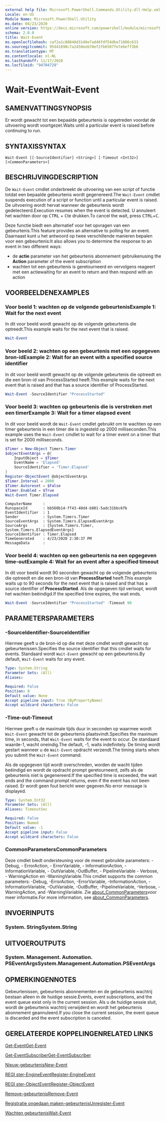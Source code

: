```yaml
---
external help file: Microsoft.PowerShell.Commands.Utility.dll-Help.xml
Locale: en-US
Module Name: Microsoft.PowerShell.Utility
ms.date: 04/23/2020
online version: https://docs.microsoft.com/powershell/module/microsoft.powershell.utility/wait-event?view=powershell-7.2&WT.mc_id=ps-gethelp
schema: 2.0.0
title: Wait-Event
ms.openlocfilehash: caf2a1c80848d3140e7ad46fdf54dbe71886c633
ms.sourcegitcommit: 95d41698c7a2450eeb70ef2fb6507fe7e6eff3b6
ms.translationtype: MT
ms.contentlocale: nl-NL
ms.lasthandoff: 11/17/2020
ms.locfileid: "94704728"
---
```

# <span data-ttu-id="4e1e7-102">Wait-Event</span><span class="sxs-lookup"><span data-stu-id="4e1e7-102">Wait-Event</span></span>

## <span data-ttu-id="4e1e7-103">SAMENVATTING</span><span class="sxs-lookup"><span data-stu-id="4e1e7-103">SYNOPSIS</span></span>
<span data-ttu-id="4e1e7-104">Er wordt gewacht tot een bepaalde gebeurtenis is opgetreden voordat de uitvoering wordt voortgezet.</span><span class="sxs-lookup"><span data-stu-id="4e1e7-104">Waits until a particular event is raised before continuing to run.</span></span>

## <span data-ttu-id="4e1e7-105">SYNTAXIS</span><span class="sxs-lookup"><span data-stu-id="4e1e7-105">SYNTAX</span></span>

```
Wait-Event [[-SourceIdentifier] <String>] [-Timeout <Int32>] [<CommonParameters>]
```

## <span data-ttu-id="4e1e7-106">BESCHRIJVING</span><span class="sxs-lookup"><span data-stu-id="4e1e7-106">DESCRIPTION</span></span>

<span data-ttu-id="4e1e7-107">De `Wait-Event` cmdlet onderbreekt de uitvoering van een script of functie totdat een bepaalde gebeurtenis wordt gegenereerd.</span><span class="sxs-lookup"><span data-stu-id="4e1e7-107">The `Wait-Event` cmdlet suspends execution of a script or function until a particular event is raised.</span></span> <span data-ttu-id="4e1e7-108">De uitvoering wordt hervat wanneer de gebeurtenis wordt gedetecteerd.</span><span class="sxs-lookup"><span data-stu-id="4e1e7-108">Execution resumes when the event is detected.</span></span> <span data-ttu-id="4e1e7-109">U annuleert het wachten door op <kbd>CTRL</kbd> + <kbd>C</kbd>te drukken.</span><span class="sxs-lookup"><span data-stu-id="4e1e7-109">To cancel the wait, press <kbd>CTRL</kbd>+<kbd>C</kbd>.</span></span>

<span data-ttu-id="4e1e7-110">Deze functie biedt een alternatief voor het opvragen van een gebeurtenis.</span><span class="sxs-lookup"><span data-stu-id="4e1e7-110">This feature provides an alternative to polling for an event.</span></span> <span data-ttu-id="4e1e7-111">Daarnaast kunt u het antwoord op twee verschillende manieren bepalen voor een gebeurtenis:</span><span class="sxs-lookup"><span data-stu-id="4e1e7-111">It also allows you to determine the response to an event in two different ways:</span></span>

- <span data-ttu-id="4e1e7-112">de **actie** parameter van het gebeurtenis abonnement gebruiken</span><span class="sxs-lookup"><span data-stu-id="4e1e7-112">using the **Action** parameter of the event subscription</span></span>
- <span data-ttu-id="4e1e7-113">wachten tot een gebeurtenis is geretourneerd en vervolgens reageert met een actie</span><span class="sxs-lookup"><span data-stu-id="4e1e7-113">waiting for an event to return and then respond with an action</span></span>

## <span data-ttu-id="4e1e7-114">VOORBEELDEN</span><span class="sxs-lookup"><span data-stu-id="4e1e7-114">EXAMPLES</span></span>

### <span data-ttu-id="4e1e7-115">Voor beeld 1: wachten op de volgende gebeurtenis</span><span class="sxs-lookup"><span data-stu-id="4e1e7-115">Example 1: Wait for the next event</span></span>

<span data-ttu-id="4e1e7-116">In dit voor beeld wordt gewacht op de volgende gebeurtenis die optreedt.</span><span class="sxs-lookup"><span data-stu-id="4e1e7-116">This example waits for the next event that is raised.</span></span>

```powershell
Wait-Event
```

### <span data-ttu-id="4e1e7-117">Voor beeld 2: wachten op een gebeurtenis met een opgegeven bron-id</span><span class="sxs-lookup"><span data-stu-id="4e1e7-117">Example 2: Wait for an event with a specified source identifier</span></span>

<span data-ttu-id="4e1e7-118">In dit voor beeld wordt gewacht op de volgende gebeurtenis die optreedt en die een bron-id van ProcessStarted heeft.</span><span class="sxs-lookup"><span data-stu-id="4e1e7-118">This example waits for the next event that is raised and that has a source identifier of ProcessStarted.</span></span>

```powershell
Wait-Event -SourceIdentifier "ProcessStarted"
```

### <span data-ttu-id="4e1e7-119">Voor beeld 3: wachten op gebeurtenis die is verstreken met een timer</span><span class="sxs-lookup"><span data-stu-id="4e1e7-119">Example 3: Wait for a timer elapsed event</span></span>

<span data-ttu-id="4e1e7-120">In dit voor beeld wordt de `Wait-Event` cmdlet gebruikt om te wachten op een timer gebeurtenis in een timer die is ingesteld op 2000 milliseconden.</span><span class="sxs-lookup"><span data-stu-id="4e1e7-120">This example uses the `Wait-Event` cmdlet to wait for a timer event on a timer that is set for 2000 milliseconds.</span></span>

```powershell
$Timer = New-Object Timers.Timer
$objectEventArgs = @{
    InputObject = $Timer
    EventName = 'Elapsed'
    SourceIdentifier = 'Timer.Elapsed'
}
Register-ObjectEvent @objectEventArgs
$Timer.Interval = 2000
$Timer.Autoreset = $False
$Timer.Enabled = $True
Wait-Event Timer.Elapsed
```

```Output
ComputerName     :
RunspaceId       : bb560b14-ff43-48d4-b801-5adc31bbc6fb
EventIdentifier  : 1
Sender           : System.Timers.Timer
SourceEventArgs  : System.Timers.ElapsedEventArgs
SourceArgs       : {System.Timers.Timer, System.Timers.ElapsedEventArgs}
SourceIdentifier : Timer.Elapsed
TimeGenerated    : 4/23/2020 2:30:37 PM
MessageData      :
```

### <span data-ttu-id="4e1e7-121">Voor beeld 4: wachten op een gebeurtenis na een opgegeven time-out</span><span class="sxs-lookup"><span data-stu-id="4e1e7-121">Example 4: Wait for an event after a specified timeout</span></span>

<span data-ttu-id="4e1e7-122">In dit voor beeld wordt 90 seconden gewacht op de volgende gebeurtenis die optreedt en die een bron-id van **ProcessStarted** heeft.</span><span class="sxs-lookup"><span data-stu-id="4e1e7-122">This example waits up to 90 seconds for the next event that is raised and that has a source identifier of **ProcessStarted**.</span></span> <span data-ttu-id="4e1e7-123">Als de opgegeven tijd verloopt, wordt het wachten beëindigd.</span><span class="sxs-lookup"><span data-stu-id="4e1e7-123">If the specified time expires, the wait ends.</span></span>

```powershell
Wait-Event -SourceIdentifier "ProcessStarted" -Timeout 90
```

## <span data-ttu-id="4e1e7-124">PARAMETERS</span><span class="sxs-lookup"><span data-stu-id="4e1e7-124">PARAMETERS</span></span>

### <span data-ttu-id="4e1e7-125">-SourceIdentifier</span><span class="sxs-lookup"><span data-stu-id="4e1e7-125">-SourceIdentifier</span></span>

<span data-ttu-id="4e1e7-126">Hiermee geeft u de bron-id op die met deze cmdlet wordt gewacht op gebeurtenissen.</span><span class="sxs-lookup"><span data-stu-id="4e1e7-126">Specifies the source identifier that this cmdlet waits for events.</span></span>
<span data-ttu-id="4e1e7-127">Standaard wordt `Wait-Event` gewacht op een gebeurtenis.</span><span class="sxs-lookup"><span data-stu-id="4e1e7-127">By default, `Wait-Event` waits for any event.</span></span>

```yaml
Type: System.String
Parameter Sets: (All)
Aliases:

Required: False
Position: 0
Default value: None
Accept pipeline input: True (ByPropertyName)
Accept wildcard characters: False
```

### <span data-ttu-id="4e1e7-128">-Time-out</span><span class="sxs-lookup"><span data-stu-id="4e1e7-128">-Timeout</span></span>

<span data-ttu-id="4e1e7-129">Hiermee geeft u de maximale tijds duur in seconden op waarmee wordt `Wait-Event` gewacht tot de gebeurtenis plaatsvindt.</span><span class="sxs-lookup"><span data-stu-id="4e1e7-129">Specifies the maximum time, in seconds, that `Wait-Event` waits for the event to occur.</span></span> <span data-ttu-id="4e1e7-130">De standaard waarde-1, wacht oneindig.</span><span class="sxs-lookup"><span data-stu-id="4e1e7-130">The default, -1, waits indefinitely.</span></span> <span data-ttu-id="4e1e7-131">De timing wordt gestart wanneer u de `Wait-Event` opdracht verzendt.</span><span class="sxs-lookup"><span data-stu-id="4e1e7-131">The timing starts when you submit the `Wait-Event` command.</span></span>

<span data-ttu-id="4e1e7-132">Als de opgegeven tijd wordt overschreden, worden de wacht tijden beëindigd en wordt de opdracht prompt geretourneerd, zelfs als de gebeurtenis niet is gegenereerd.</span><span class="sxs-lookup"><span data-stu-id="4e1e7-132">If the specified time is exceeded, the wait ends and the command prompt returns, even if the event has not been raised.</span></span> <span data-ttu-id="4e1e7-133">Er wordt geen fout bericht weer gegeven.</span><span class="sxs-lookup"><span data-stu-id="4e1e7-133">No error message is displayed.</span></span>

```yaml
Type: System.Int32
Parameter Sets: (All)
Aliases: TimeoutSec

Required: False
Position: Named
Default value: -1
Accept pipeline input: False
Accept wildcard characters: False
```

### <span data-ttu-id="4e1e7-134">CommonParameters</span><span class="sxs-lookup"><span data-stu-id="4e1e7-134">CommonParameters</span></span>

<span data-ttu-id="4e1e7-135">Deze cmdlet biedt ondersteuning voor de meest gebruikte parameters: -Debug, - ErrorAction, - ErrorVariable, - InformationAction, -InformationVariable, - OutVariable,-OutBuffer, - PipelineVariable - Verbose, - WarningAction en -WarningVariable.</span><span class="sxs-lookup"><span data-stu-id="4e1e7-135">This cmdlet supports the common parameters: -Debug, -ErrorAction, -ErrorVariable, -InformationAction, -InformationVariable, -OutVariable, -OutBuffer, -PipelineVariable, -Verbose, -WarningAction, and -WarningVariable.</span></span> <span data-ttu-id="4e1e7-136">Zie [about_CommonParameters](https://go.microsoft.com/fwlink/?LinkID=113216)voor meer informatie.</span><span class="sxs-lookup"><span data-stu-id="4e1e7-136">For more information, see [about_CommonParameters](https://go.microsoft.com/fwlink/?LinkID=113216).</span></span>

## <span data-ttu-id="4e1e7-137">INVOER</span><span class="sxs-lookup"><span data-stu-id="4e1e7-137">INPUTS</span></span>

### <span data-ttu-id="4e1e7-138">System. String</span><span class="sxs-lookup"><span data-stu-id="4e1e7-138">System.String</span></span>

## <span data-ttu-id="4e1e7-139">UITVOER</span><span class="sxs-lookup"><span data-stu-id="4e1e7-139">OUTPUTS</span></span>

### <span data-ttu-id="4e1e7-140">System. Management. Automation. PSEventArgs</span><span class="sxs-lookup"><span data-stu-id="4e1e7-140">System.Management.Automation.PSEventArgs</span></span>

## <span data-ttu-id="4e1e7-141">OPMERKINGEN</span><span class="sxs-lookup"><span data-stu-id="4e1e7-141">NOTES</span></span>

<span data-ttu-id="4e1e7-142">Gebeurtenissen, gebeurtenis abonnementen en de gebeurtenis wachtrij bestaan alleen in de huidige sessie.</span><span class="sxs-lookup"><span data-stu-id="4e1e7-142">Events, event subscriptions, and the event queue exist only in the current session.</span></span> <span data-ttu-id="4e1e7-143">Als u de huidige sessie sluit, wordt de gebeurtenis wachtrij verwijderd en wordt het gebeurtenis abonnement geannuleerd.</span><span class="sxs-lookup"><span data-stu-id="4e1e7-143">If you close the current session, the event queue is discarded and the event subscription is canceled.</span></span>

## <span data-ttu-id="4e1e7-144">GERELATEERDE KOPPELINGEN</span><span class="sxs-lookup"><span data-stu-id="4e1e7-144">RELATED LINKS</span></span>

[<span data-ttu-id="4e1e7-145">Get-Event</span><span class="sxs-lookup"><span data-stu-id="4e1e7-145">Get-Event</span></span>](Get-Event.md)

[<span data-ttu-id="4e1e7-146">Get-EventSubscriber</span><span class="sxs-lookup"><span data-stu-id="4e1e7-146">Get-EventSubscriber</span></span>](Get-EventSubscriber.md)

[<span data-ttu-id="4e1e7-147">Nieuw-gebeurtenis</span><span class="sxs-lookup"><span data-stu-id="4e1e7-147">New-Event</span></span>](New-Event.md)

[<span data-ttu-id="4e1e7-148">REGI ster-EngineEvent</span><span class="sxs-lookup"><span data-stu-id="4e1e7-148">Register-EngineEvent</span></span>](Register-EngineEvent.md)

[<span data-ttu-id="4e1e7-149">REGI ster-ObjectEvent</span><span class="sxs-lookup"><span data-stu-id="4e1e7-149">Register-ObjectEvent</span></span>](Register-ObjectEvent.md)

[<span data-ttu-id="4e1e7-150">Remove-gebeurtenis</span><span class="sxs-lookup"><span data-stu-id="4e1e7-150">Remove-Event</span></span>](Remove-Event.md)

[<span data-ttu-id="4e1e7-151">Registratie ongedaan maken-gebeurtenis</span><span class="sxs-lookup"><span data-stu-id="4e1e7-151">Unregister-Event</span></span>](Unregister-Event.md)

[<span data-ttu-id="4e1e7-152">Wachten gebeurtenis</span><span class="sxs-lookup"><span data-stu-id="4e1e7-152">Wait-Event</span></span>](Wait-Event.md)

